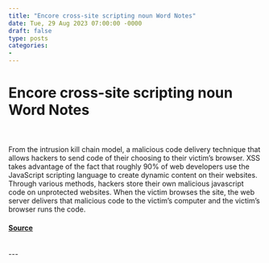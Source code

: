 ```yaml
---
title: "Encore cross-site scripting noun Word Notes"
date: Tue, 29 Aug 2023 07:00:00 -0000
draft: false
type: posts
categories: 
- 
---
```

# Encore cross-site scripting noun Word Notes

<br/>

<br/>
From the intrusion kill chain model, a malicious code delivery technique that allows hackers to send code of their choosing to their victim’s browser. XSS takes advantage of the fact that roughly 90% of web developers use the JavaScript scripting language to create dynamic content on their websites. Through various methods, hackers store their own malicious javascript code on unprotected websites. When the victim browses the site, the web server delivers that malicious code to the victim’s computer and the victim’s browser runs the code.

#### [Source](https://thecyberwire.com/podcasts/word-notes/6/notes)

<br/>
---
